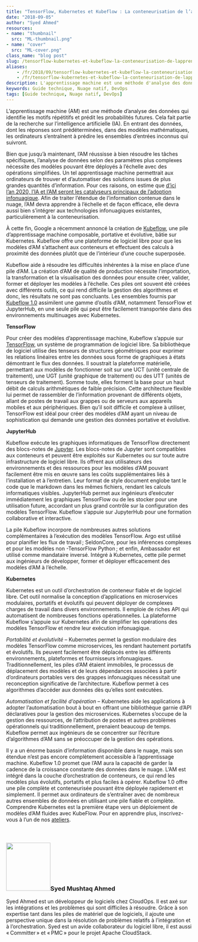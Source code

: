 ```yaml
---
title: "TensorFlow, Kubernetes et Kubeflow : La conteneurisation de l’apprentissage machine"
date: "2018-09-05"
author: "Syed Ahmed"
resources:
- name: "thumbnail"
  src: "ML-thumbnail.png"
- name: "cover"
  src: "ML-cover.png"
class_name: "blog post"
slug: /tensorflow-kubernetes-et-kubeflow-la-conteneurisation-de-lapprentissage-machine
aliases:
    - /fr/2018/09/tensorflow-kubernetes-et-kubeflow-la-conteneurisation-de-lapprentissage-machine/
    - /fr/tensorflow-kubernetes-et-kubeflow-la-conteneurisation-de-lapprentissage-machine
description: L'apprentissage machine est une méthode d'analyse des données pour identifier des tendances et prédire de futures probabilités.
keywords: Guide technique, Nuage natif, DevOps
tags: [Guide technique, Nuage natif, DevOps]
---
```


<p><span style="font-weight: 400;">L’apprentissage machine (AM) est une méthode d’analyse des données qui identifie les motifs répétitifs et prédit les probabilités futures. Cela fait partie de la recherche sur l’intelligence artificielle (IA). En entrant des données, dont les réponses sont prédéterminées, dans des modèles mathématiques, les ordinateurs s’entraînent à prédire les ensembles d’entrées inconnus qui suivront.</span></p><p><span style="font-weight: 400;">Bien que jusqu’à maintenant, l’AM réussisse à bien résoudre les tâches spécifiques, l’analyse de données selon des paramètres plus complexes nécessite des modèles pouvant être déployés à l’échelle avec des opérations simplifiées. Un tel apprentissage machine permettrait aux ordinateurs de trouver et d’automatiser des solutions issues de plus grandes quantités d’information. Pour ces raisons, on estime que </span><a href="https://www.forbes.com/sites/louiscolumbus/2018/01/07/83-of-enterprise-workloads-will-be-in-the-cloud-by-2020/#145840906261"><span style="font-weight: 400;">d’ici l’an&nbsp;2020, l’IA et l’AM seront les catalyseurs principaux de l’adoption infonuagique</span></a><span style="font-weight: 400;">. Afin de traiter l’étendue de l’information contenue dans le nuage, l’AM devra apprendre à l’échelle et de façon efficace, elle devra aussi bien s’intégrer aux technologies infonuagiques existantes, particulièrement à la conteneurisation.</span></p><p><span style="font-weight: 400;">À cette fin, Google a récemment annoncé la création de </span><a href="https://techcrunch.com/2018/05/04/google-kubeflow-machine-learning-for-kubernetes-begins-to-take-shape/"><span style="font-weight: 400;">Kubeflow</span></a><span style="font-weight: 400;">, une pile d’apprentissage machine composable, portative et évolutive, bâtie sur Kubernetes. Kubeflow offre une plateforme de logiciel libre pour que les modèles d’AM s’attachent aux conteneurs et effectuent des calculs à proximité des données plutôt que de l’intérieur d’une couche superposée. </span></p><p><span style="font-weight: 400;">Kubeflow aide à résoudre les difficultés inhérentes à la mise en place d’une pile d’AM. La création d’AM de qualité de production nécessite l’importation, la transformation et la visualisation des données pour ensuite créer, valider, former et déployer les modèles à l’échelle. Ces piles ont souvent été créées avec différents outils, ce qui rend difficile la gestion des algorithmes et donc, les résultats ne sont pas concluants. Les ensembles fournis par </span><a href="https://kubernetes.io/blog/2018/05/04/announcing-kubeflow-0.1/"><span style="font-weight: 400;">Kubeflow&nbsp;1.0</span></a><span style="font-weight: 400;"> assimilent une gamme d’outils d’AM, notamment TensorFlow et JupyterHub, en une seule pile qui peut être facilement transportée dans des environnements multinuages avec Kubernetes. </span></p><p><b>TensorFlow </b></p><p><span style="font-weight: 400;">Pour créer des modèles d’apprentissage machine, Kubeflow s’appuie sur </span><a href="https://opensource.com/article/17/11/intro-tensorflow"><span style="font-weight: 400;">TensorFlow</span></a><span style="font-weight: 400;">, un système de programmation de logiciel libre. Sa bibliothèque de logiciel utilise des tenseurs de structures géométriques pour exprimer les relations linéaires entre les données sous forme de graphiques à états démontrant le flux des données. Il soustrait la plateforme matérielle, permettant aux modèles de fonctionner soit sur une UCT (unité centrale de traitement), une UGT (unité graphique de traitement) ou des UTT (unités de tenseurs de traitement). Somme toute, elles forment la base pour un haut débit de calculs arithmétiques de faible précision. Cette architecture flexible lui permet de rassembler de l’information provenant de différents objets, allant de postes de travail aux grappes ou de serveurs aux appareils mobiles et aux périphériques. Bien qu’il soit difficile et complexe à utiliser, TensorFlow est idéal pour créer des modèles d’AM ayant un niveau de sophistication qui demande une gestion des données portative et évolutive.</span></p><p><b>JupyterHub </b></p><p><span style="font-weight: 400;">Kubeflow exécute les graphiques informatiques de TensorFlow directement des blocs-notes de <a href="http://jupyter.org/hub" target="_blank" rel="noopener noreferrer">Jupyter</a>. Les blocs-notes de Jupyter sont compatibles aux conteneurs et peuvent être exploités sur Kubernetes ou sur toute autre infrastructure de logiciel libre. Ils offrent aux utilisateurs des environnements et des ressources pour les modèles d’AM pouvant facilement être mis en œuvre sans les coûts supplémentaires liés à l’installation et à l’entretien. Leur format de style document englobe tant le code que le markdown dans les mêmes fichiers, rendant les calculs informatiques visibles. JupyterHub permet aux ingénieurs d’exécuter immédiatement les graphiques TensorFlow ou de les stocker pour une utilisation future, accordant un plus grand contrôle sur la configuration des modèles TensorFlow. Kubeflow s’appuie sur JupyterHub pour une formation collaborative et interactive.</span></p><p><span style="font-weight: 400;">La pile Kubeflow incorpore de nombreuses autres solutions complémentaires à l’exécution des modèles TensorFlow. Argo est utilisé pour planifier les flux de travail ; SeldonCore, pour les inférences complexes et pour les modèles non -TensorFlow Python ; et enfin, Ambassador est utilisé comme mandataire inversé. Intégré à Kubernetes, cette pile permet aux ingénieurs de développer, former et déployer efficacement des modèles d’AM à l’échelle.</span></p><p><b>Kubernetes </b></p><p><span style="font-weight: 400;">Kubernetes est un outil d’orchestration de conteneur fiable et de logiciel libre. Cet outil normalise la conception d’applications en microservices modulaires, portatifs et évolutifs qui peuvent déployer de complexes charges de travail dans divers environnements. Il emploie de riches API qui automatisent de nombreuses fonctions opérationnelles. La plateforme Kubeflow s’appuie sur Kubernetes afin de simplifier les opérations des modèles TensorFlow et rendre leur exécution infonuagique.</span></p><p><i><span style="font-weight: 400;">Portabilité et évolutivité</span></i><span style="font-weight: 400;"> – Kubernetes permet la gestion modulaire des modèles TensorFlow comme microservices, les rendant hautement portatifs et évolutifs. Ils peuvent facilement être déplacés entre les différents environnements, plateformes et fournisseurs infonuagiques. Traditionnellement, les piles d’AM étaient immobiles, le processus de déplacement des modèles et de leurs dépendances associées à partir d’ordinateurs portables vers des grappes infonuagiques nécessitait une reconception significative de l’architecture. Kubeflow permet à ces algorithmes d’accéder aux données dès qu’elles sont exécutées.</span></p><p><i><span style="font-weight: 400;">Automatisation et facilité d’opération</span></i><span style="font-weight: 400;"> – Kubernetes aide les applications à adopter l’automatisation bout à bout en offrant une bibliothèque garnie d’API déclaratives pour la gestion des microservices. Kubernetes s’occupe de la gestion des ressources, de l’attribution de postes et autres problèmes opérationnels qui traditionnellement, prenaient beaucoup de temps. Kubeflow permet aux ingénieurs de se concentrer sur l’écriture d’algorithmes d’AM sans se préoccuper de la gestion des opérations.</span></p><p><span style="font-weight: 400;">Il y a un énorme bassin d’information disponible dans le nuage, mais son étendue n’est pas encore complètement accessible à l’apprentissage machine. Kubeflow&nbsp;1.0 promet que l’AM aura la capacité de garder la cadence de la croissance constante des données dans le nuage. L’AM est intégré dans la couche d’orchestration de conteneurs, ce qui rend les modèles plus évolutifs, portatifs et plus faciles à opérer. Kubeflow&nbsp;1.0 offre une pile complète et conteneurisée pouvant être déployée rapidement et simplement. Il permet aux ordinateurs de s’entraîner avec de nombreux autres ensembles de données en utilisant une pile fiable et complète. Comprendre Kubernetes est la première étape vers un déploiement de modèles d’AM fluides avec KubeFlow. Pour en apprendre plus, inscrivez-vous à l’un de nos <a href="https://www.cloudops.com/fr/ateliers-docker-kubernetes/" target="_blank" rel="noopener noreferrer">ateliers</a>.</span></p><p>&nbsp;</p><h3><img class="size-full wp-image-749 alignleft" title="Syed Mushtaq Ahmed" src="/images/blog/post/0.jpg" alt="" width="120" height="130">Syed Mushtaq Ahmed</h3><p>Syed Ahmed est un développeur de logiciels chez CloudOps. Il est axé sur les intégrations et les problèmes qui sont difficiles à résoudre. Grâce à son expertise tant dans les piles de matériel que de logiciels, il ajoute une perspective unique dans la résolution de problèmes relatifs à l’intégration et à l’orchestration. Syed est un avide collaborateur du logiciel libre, il est aussi « Committer » et « PMC » pour le projet Apache CloudStack.</p>
